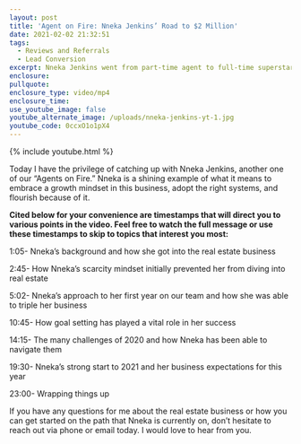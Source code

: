 ```yaml
---
layout: post
title: 'Agent on Fire: Nneka Jenkins’ Road to $2 Million'
date: 2021-02-02 21:32:51
tags:
  - Reviews and Referrals
  - Lead Conversion
excerpt: Nneka Jenkins went from part-time agent to full-time superstar. Here’s how.
enclosure:
pullquote:
enclosure_type: video/mp4
enclosure_time:
use_youtube_image: false
youtube_alternate_image: /uploads/nneka-jenkins-yt-1.jpg
youtube_code: 0ccxO1o1pX4
---
```


{% include youtube.html %}

Today I have the privilege of catching up with Nneka Jenkins, another one of our “Agents on Fire.” Nneka is a shining example of what it means to embrace a growth mindset in this business, adopt the right systems, and flourish because of it.

**Cited below for your convenience are timestamps that will direct you to various points in the video. Feel free to watch the full message or use these timestamps to skip to topics that interest you most:**

1:05- Nneka’s background and how she got into the real estate business

2:45- How Nneka’s scarcity mindset initially prevented her from diving into real estate

5:02- Nneka’s approach to her first year on our team and how she was able to triple her business

10:45- How goal setting has played a vital role in her success

14:15- The many challenges of 2020 and how Nneka has been able to navigate them

19:30- Nneka’s strong start to 2021 and her business expectations for this year

23:00- Wrapping things up

If you have any questions for me about the real estate business or how you can get started on the path that Nneka is currently on, don’t hesitate to reach out via phone or email today. I would love to hear from you.
